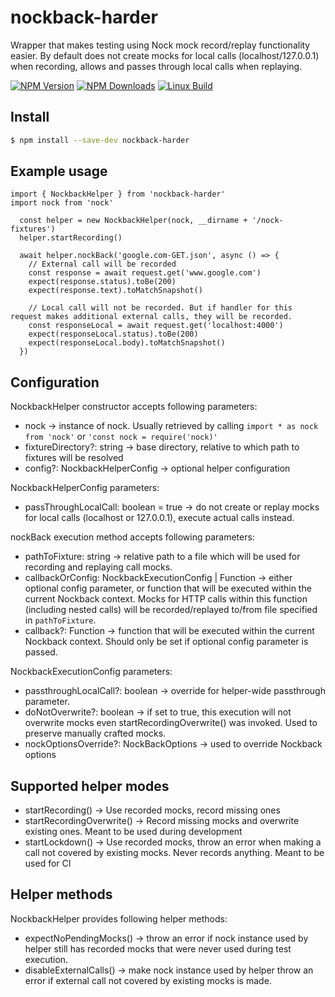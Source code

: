 # nockback-harder

Wrapper that makes testing using Nock mock record/replay functionality easier. 
By default does not create mocks for local calls (localhost/127.0.0.1) when recording, allows and passes through local calls when replaying.

  [![NPM Version][npm-image]][npm-url]
  [![NPM Downloads][downloads-image]][downloads-url]
  [![Linux Build][travis-image]][travis-url]

## Install

```sh
$ npm install --save-dev nockback-harder
```


## Example usage

```
import { NockbackHelper } from 'nockback-harder'
import nock from 'nock'

  const helper = new NockbackHelper(nock, __dirname + '/nock-fixtures')
  helper.startRecording()

  await helper.nockBack('google.com-GET.json', async () => {
    // External call will be recorded
    const response = await request.get('www.google.com')
    expect(response.status).toBe(200)
    expect(response.text).toMatchSnapshot()
    
    // Local call will not be recorded. But if handler for this request makes additional external calls, they will be recorded.
    const responseLocal = await request.get('localhost:4000')
    expect(responseLocal.status).toBe(200)
    expect(responseLocal.body).toMatchSnapshot()
  })
```

## Configuration

NockbackHelper constructor accepts following parameters:

* nock -> instance of nock. Usually retrieved by calling `import * as nock from 'nock'` or `'const nock = require('nock)'`
* fixtureDirectory?: string -> base directory, relative to which path to fixtures will be resolved
* config?: NockbackHelperConfig -> optional helper configuration

NockbackHelperConfig parameters:

* passThroughLocalCall: boolean = true -> do not create or replay mocks for local calls (localhost or 127.0.0.1), execute actual calls instead.

nockBack execution method accepts following parameters:

* pathToFixture: string -> relative path to a file which will be used for recording and replaying call mocks.
* callbackOrConfig: NockbackExecutionConfig | Function -> either optional config parameter, or function that will be executed within the current Nockback context. Mocks for HTTP calls within this function (including nested calls) will be recorded/replayed to/from file specified in `pathToFixture`.
* callback?: Function -> function that will be executed within the current Nockback context. Should only be set if optional config parameter is passed.

NockbackExecutionConfig parameters:

* passthroughLocalCall?: boolean -> override for helper-wide passthrough parameter.
* doNotOverwrite?: boolean -> if set to true, this execution will not overwrite mocks even startRecordingOverwrite() was invoked. Used to preserve manually crafted mocks.
* nockOptionsOverride?: NockBackOptions -> used to override Nockback options

## Supported helper modes

* startRecording() -> Use recorded mocks, record missing ones
* startRecordingOverwrite() -> Record missing mocks and overwrite existing ones. Meant to be used during development
* startLockdown() -> Use recorded mocks, throw an error when making a call not covered by existing mocks. Never records anything. Meant to be used for CI

## Helper methods

NockbackHelper provides following helper methods:

* expectNoPendingMocks() -> throw an error if nock instance used by helper still has recorded mocks that were never used during test execution.
* disableExternalCalls() -> make nock instance used by helper throw an error if external call not covered by existing mocks is made.

[npm-image]: https://img.shields.io/npm/v/nockback-harder.svg
[npm-url]: https://npmjs.org/package/nockback-harder
[downloads-image]: https://img.shields.io/npm/dm/nockback-harder.svg
[downloads-url]: https://npmjs.org/package/nockback-harder
[travis-image]: https://img.shields.io/travis/kibertoad/nockback-harder/master.svg?label=linux
[travis-url]: https://travis-ci.org/kibertoad/nockback-harder
